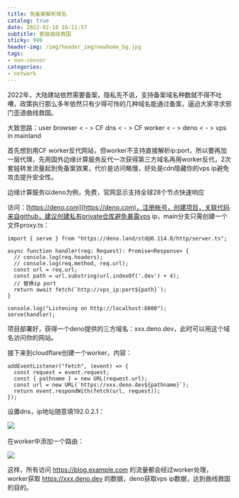```yaml
---
title: 免备案解析域名
catalog: true
date: 2022-02-18 16:11:57
subtitle: 套娃曲线救国
sticky: 999
header-img: /img/header_img/newhome_bg.jpg
tags:
- non-censor
categories:
- network
---
```


2022年，大陆建站依然需要备案，隐私先不说，支持备案域名种数就不得不吐嘈，政策执行那么多年依然只有少得可怜的几种域名能通过备案，逼迫大家寻求邪门歪道曲线救国。

大致思路：user browser < - > CF dns < - > CF worker < - > deno < - > vps in mainland

首先想到用CF worker反代网站，但worker不支持直接解析ip:port，所以要再加一层代理，先用国外边缘计算服务反代一次获得第三方域名再用worker反代，2次套娃转发流量起到免备案效果，代价是访问略慢，好处是cdn隐藏你的vps ip避免攻击提升安全性。

边缘计算服务以deno为例，免费，官网显示支持全球28个节点快速响应

访问：[https://deno.com](https://deno.com)，注册帐号，创建项目，关联代码来自github，建议创建私有private仓库避免暴露vps ip，main分支只需创建一个文件proxy.ts：

```
import { serve } from "https://deno.land/std@0.114.0/http/server.ts";

async function handler(req: Request): Promise<Response> {
  // console.log(req.headers);
  // console.log(req.method, req.url);
  const url = req.url;
  const path = url.substring(url.indexOf('.dev') + 4);
  // 替换ip port
  return await fetch(`http://vps_ip:port${path}`);
}

console.log("Listening on http://localhost:8000");
serve(handler);
```

项目部署好，获得一个deno提供的三方域名：xxx.deno.dev，此时可以用这个域名访问你的网站。

接下来到cloudflare创建一个worker，内容：
```
addEventListener("fetch", (event) => {
  const request = event.request;
  const { pathname } = new URL(request.url);
  const url = new URL(`https://xxx.deno.dev${pathname}`);
  return event.respondWith(fetch(url, request));
});
```

设置dns，ip地址随意填192.0.2.1：

![](dns.png)
\
\
在worker中添加一个路由：

![](route.png)

这样，所有访问 https://blog.example.com 的流量都会经过worker处理，worker获取 https://xxx.deno.dev 的数据，deno获取vps ip数据，达到曲线救国的目的。
